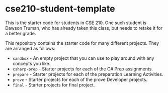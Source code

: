 # cse210-student-template
This is the starter code for students in CSE 210. One such student is Dawson Truman, who has already taken this class, but needs to retake it for a better grade.

This repository contains the starter code for many different projects. They are arranged as follows:

* `sandbox` - An empty project that you can use to play around with any concepts you like.
* `csharp-prep` - Starter projects for each of the C# Prep assignments.
* `prepare` - Starter projects for each of the preparation Learning Activities.
* `prove` - Starter projects for each of the prove Developer projects.
* `final` - Starter projects for final project.
